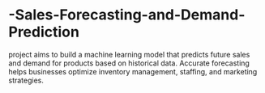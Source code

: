 # -Sales-Forecasting-and-Demand-Prediction
project aims to build a machine learning  model that predicts future sales and demand for products based on historical data. Accurate forecasting  helps businesses optimize inventory management, staffing, and marketing strategies.
